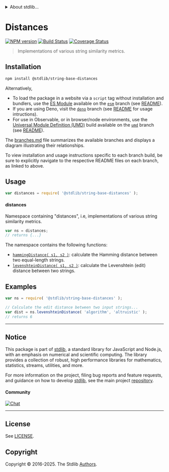 <!--

@license Apache-2.0

Copyright (c) 2023 The Stdlib Authors.

Licensed under the Apache License, Version 2.0 (the "License");
you may not use this file except in compliance with the License.
You may obtain a copy of the License at

   http://www.apache.org/licenses/LICENSE-2.0

Unless required by applicable law or agreed to in writing, software
distributed under the License is distributed on an "AS IS" BASIS,
WITHOUT WARRANTIES OR CONDITIONS OF ANY KIND, either express or implied.
See the License for the specific language governing permissions and
limitations under the License.

-->


<details>
  <summary>
    About stdlib...
  </summary>
  <p>We believe in a future in which the web is a preferred environment for numerical computation. To help realize this future, we've built stdlib. stdlib is a standard library, with an emphasis on numerical and scientific computation, written in JavaScript (and C) for execution in browsers and in Node.js.</p>
  <p>The library is fully decomposable, being architected in such a way that you can swap out and mix and match APIs and functionality to cater to your exact preferences and use cases.</p>
  <p>When you use stdlib, you can be absolutely certain that you are using the most thorough, rigorous, well-written, studied, documented, tested, measured, and high-quality code out there.</p>
  <p>To join us in bringing numerical computing to the web, get started by checking us out on <a href="https://github.com/stdlib-js/stdlib">GitHub</a>, and please consider <a href="https://opencollective.com/stdlib">financially supporting stdlib</a>. We greatly appreciate your continued support!</p>
</details>

# Distances

[![NPM version][npm-image]][npm-url] [![Build Status][test-image]][test-url] [![Coverage Status][coverage-image]][coverage-url] <!-- [![dependencies][dependencies-image]][dependencies-url] -->

> Implementations of various string similarity metrics.

<section class="installation">

## Installation

```bash
npm install @stdlib/string-base-distances
```

Alternatively,

-   To load the package in a website via a `script` tag without installation and bundlers, use the [ES Module][es-module] available on the [`esm`][esm-url] branch (see [README][esm-readme]).
-   If you are using Deno, visit the [`deno`][deno-url] branch (see [README][deno-readme] for usage intructions).
-   For use in Observable, or in browser/node environments, use the [Universal Module Definition (UMD)][umd] build available on the [`umd`][umd-url] branch (see [README][umd-readme]).

The [branches.md][branches-url] file summarizes the available branches and displays a diagram illustrating their relationships.

To view installation and usage instructions specific to each branch build, be sure to explicitly navigate to the respective README files on each branch, as linked to above.

</section>

<section class="usage">

## Usage

```javascript
var distances = require( '@stdlib/string-base-distances' );
```

#### distances

Namespace containing "distances", i.e, implementations of various string similarity metrics.

```javascript
var ns = distances;
// returns {...}
```

The namespace contains the following functions:

<!-- <toc pattern="*"> -->

<div class="namespace-toc">

-   <span class="signature">[`hammingDistance( s1, s2 )`][@stdlib/string/base/distances/hamming]</span><span class="delimiter">: </span><span class="description">calculate the Hamming distance between two equal-length strings.</span>
-   <span class="signature">[`levenshteinDistance( s1, s2 )`][@stdlib/string/base/distances/levenshtein]</span><span class="delimiter">: </span><span class="description">calculate the Levenshtein (edit) distance between two strings.</span>

</div>

<!-- </toc> -->

</section>

<!-- /.usage -->

<!-- Package notes. Make sure to keep an empty line after the `section` element and another before the `/section` close. -->

<section class="notes">

</section>

<!-- /.notes -->

<section class="examples">

## Examples

<!-- TODO: better examples -->

<!-- eslint no-undef: "error" -->

```javascript
var ns = require( '@stdlib/string-base-distances' );

// Calculate the edit distance between two input strings...
var dist = ns.levenshteinDistance( 'algorithm', 'altruistic' );
// returns 6
```

</section>

<!-- /.examples -->

<!-- Section for related `stdlib` packages. Do not manually edit this section, as it is automatically populated. -->

<section class="related">

</section>

<!-- /.related -->

<!-- Section for all links. Make sure to keep an empty line after the `section` element and another before the `/section` close. -->


<section class="main-repo" >

* * *

## Notice

This package is part of [stdlib][stdlib], a standard library for JavaScript and Node.js, with an emphasis on numerical and scientific computing. The library provides a collection of robust, high performance libraries for mathematics, statistics, streams, utilities, and more.

For more information on the project, filing bug reports and feature requests, and guidance on how to develop [stdlib][stdlib], see the main project [repository][stdlib].

#### Community

[![Chat][chat-image]][chat-url]

---

## License

See [LICENSE][stdlib-license].


## Copyright

Copyright &copy; 2016-2025. The Stdlib [Authors][stdlib-authors].

</section>

<!-- /.stdlib -->

<!-- Section for all links. Make sure to keep an empty line after the `section` element and another before the `/section` close. -->

<section class="links">

[npm-image]: http://img.shields.io/npm/v/@stdlib/string-base-distances.svg
[npm-url]: https://npmjs.org/package/@stdlib/string-base-distances

[test-image]: https://github.com/stdlib-js/string-base-distances/actions/workflows/test.yml/badge.svg?branch=main
[test-url]: https://github.com/stdlib-js/string-base-distances/actions/workflows/test.yml?query=branch:main

[coverage-image]: https://img.shields.io/codecov/c/github/stdlib-js/string-base-distances/main.svg
[coverage-url]: https://codecov.io/github/stdlib-js/string-base-distances?branch=main

<!--

[dependencies-image]: https://img.shields.io/david/stdlib-js/string-base-distances.svg
[dependencies-url]: https://david-dm.org/stdlib-js/string-base-distances/main

-->

[chat-image]: https://img.shields.io/gitter/room/stdlib-js/stdlib.svg
[chat-url]: https://app.gitter.im/#/room/#stdlib-js_stdlib:gitter.im

[stdlib]: https://github.com/stdlib-js/stdlib

[stdlib-authors]: https://github.com/stdlib-js/stdlib/graphs/contributors

[umd]: https://github.com/umdjs/umd
[es-module]: https://developer.mozilla.org/en-US/docs/Web/JavaScript/Guide/Modules

[deno-url]: https://github.com/stdlib-js/string-base-distances/tree/deno
[deno-readme]: https://github.com/stdlib-js/string-base-distances/blob/deno/README.md
[umd-url]: https://github.com/stdlib-js/string-base-distances/tree/umd
[umd-readme]: https://github.com/stdlib-js/string-base-distances/blob/umd/README.md
[esm-url]: https://github.com/stdlib-js/string-base-distances/tree/esm
[esm-readme]: https://github.com/stdlib-js/string-base-distances/blob/esm/README.md
[branches-url]: https://github.com/stdlib-js/string-base-distances/blob/main/branches.md

[stdlib-license]: https://raw.githubusercontent.com/stdlib-js/string-base-distances/main/LICENSE

<!-- <toc-links> -->

[@stdlib/string/base/distances/hamming]: https://github.com/stdlib-js/string-base-distances-hamming

[@stdlib/string/base/distances/levenshtein]: https://github.com/stdlib-js/string-base-distances-levenshtein

<!-- </toc-links> -->

</section>

<!-- /.links -->
